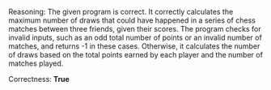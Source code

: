 Reasoning: 
The given program is correct. It correctly calculates the maximum number of draws that could have happened in a series of chess matches between three friends, given their scores. The program checks for invalid inputs, such as an odd total number of points or an invalid number of matches, and returns -1 in these cases. Otherwise, it calculates the number of draws based on the total points earned by each player and the number of matches played.

Correctness: **True**